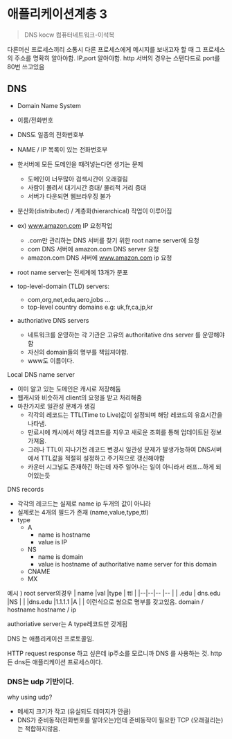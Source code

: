 # 애플리케이션계층 3
> DNS
> kocw 컴퓨터네트워크-이석복

다른머신 프로세스끼리 소통시 다른 프로세스에게 메시지를 보내고자 할 때 그 프로세스의 주소를 명확히 알아야함.
IP,port 알아야함.
http 서버의 경우는 스탠다드로 port를 80번 쓰고있음

## DNS
- Domain Name System
- 이름/전화번호
- DNS도 일종의 전화번호부
- NAME / IP 목록이 있는 전화번호부

- 한서버에 모든 도메인을 때려넣는다면 생기는 문제
	- 도메인이 너무많아 검색시간이 오래걸림
	- 사람이 몰려서 대기시간 증대/ 물리적 거리 증대
	- 서버가 다운되면 웹브라우징 불가

- 분산화(distributed) / 계층화(hierarchical) 작업이 이루어짐
- ex) www.amazon.com IP 요청작업
	- .com만 관리하는 DNS 서버를 찾기 위한 root name server에 요청
	- com DNS 서버에 amazon.com DNS server 요청
	- amazon.com DNS 서버에 www.amazon.com ip 요청

- root name server는 전세계에 13개가 분포
- top-level-domain (TLD) servers:
	- com,org,net,edu,aero,jobs ...
	- top-level country domains e.g: uk,fr,ca,jp,kr
- authoriative DNS servers
	- 네트워크를 운영하는 각 기관은 고유의 authoritative dns server 를 운영해야함
	- 자신의 domain들의 명부를 책임져야함. 
	- www도 이름이다.

Local DNS name server
- 이미 알고 있는 도메인은 캐시로 저장해둠
- 웹캐시와 비슷하게 client의 요청을 받고 처리해줌
- 마찬가지로 일관성 문제가 생김
	- 각각의 레코드는 TTL(Time to Live)값이 설정되며 해당 레코드의 유효시간을 나타냄. 
	- 만료시에 캐시에서 해당 레코드를 지우고 새로운 조회를 통해 업데이트된 정보 가져옴.
	- 그러나 TTL이 지나기전 레코드 변경시 일관성 문제가 발생가능하여 DNS서버에서 TTL값을 적절히 설정하고 주기적으로 갱신해야함
	- 카운터 시그널도 존재하긴 하는데 자주 일어나는 일이 아니라서 러프...하게 되어있는듯

DNS records
- 각각의 레코드는 실제로 name ip 두개의 값이 아니라
- 실제로는 4개의 필드가 존재 (name,value,type,ttl)
- type
	- A
		- name is hostname
		- value is IP
	- NS
		- name is domain
		- value is hostname of authoritative name server for this domain
	- CNAME
	- MX

예시 ) root server의경우 
| name |val |type | ttl |
|--|--|-- |-- |
| .edu | dns.edu |NS | |
|dns.edu |1.1.1.1 |A | |
이런식으로 쌍으로 명부를 갖고있음. 
domain / hostname
hostname / ip

authoriative server는 A type레코드만 갖게됨

DNS 는 애플리케이션 프로토콜임.

HTTP request response 하고 싶은데 ip주소를 모르니까 DNS 를 사용하는 것.
http든 dns든 애플리케이션 프로세스이다.

### DNS는 udp 기반이다.
why using udp?
- 메세지 크기가 작고 (유실되도 데미지가 안큼)
- DNS가 준비동작(전화번호를 알아오는)인데 준비동작이 필요한 TCP (오래걸리는) 는 적합하지않음.
